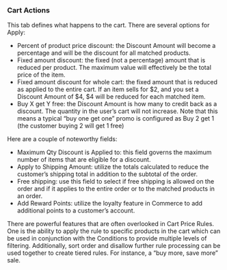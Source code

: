### Cart Actions

This tab defines what happens to the cart. There are several options for Apply:

* Percent of product price discount: the Discount Amount will become a percentage and will be the discount for all matched products.
* Fixed amount discount: the fixed (not a percentage) amount that is reduced per product. The maximum value will effectively be the total price of the item.
* Fixed amount discount for whole cart: the fixed amount that is reduced as applied to the entire cart. If an item sells for $2, and you set a Discount Amount of $4, $4 will be reduced for each matched item.
* Buy X get Y free: the Discount Amount is how many to credit back as a discount. The quantity in the user’s cart will not increase. Note that this means a typical “buy one get one” promo is configured as Buy 2 get 1 (the customer buying 2 will get 1 free)

Here are a couple of noteworthy fields:

* Maximum Qty Discount is Applied to: this field governs the maximum number of items that are eligible for a discount.
* Apply to Shipping Amount: utilize the totals calculated to reduce the customer’s shipping total in addition to the subtotal of the order.
* Free shipping: use this field to select if free shipping is allowed on the order and if it applies to the entire order or to the matched products in an order.
* Add Reward Points: utilize the loyalty feature in Commerce to add additional points to a customer’s account.

There are powerful features that are often overlooked in Cart Price Rules. One is the ability to apply the rule to specific products in the cart which can be used in conjunction with the Conditions to provide multiple levels of filtering. Additionally, sort order and disallow further rule processing can be used together to create tiered rules. For instance, a “buy more, save more” sale.
